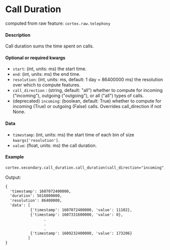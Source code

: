 # Call Duration

computed from raw feature: `cortex.raw.telephony`

#### Description

Call duration sums the time spent on calls. 

#### Optional or required kwargs

- `start`: (int, units: ms) the start time.
- `end`: (int, units: ms) the end time.
- `resolution`: (int, units: ms, default: 1 day = 86400000 ms) the resolution over which to compute features.
- `call_direction` : (string, default: "all") whether to compute for incoming ("incoming"), outgoing ("outgoing"), or
            all ("all") types of calls. 
- (deprecated) `incoming`: (boolean, default: True) whether to compute for incoming (True) or outgoing (False) calls.
            Overrides call_direction if not None.

#### Data

- `timestamp`: (int, units: ms) the start time of each bin of size `kwargs['resolution']`.
- `value`: (float, units: ms) the call duration.

#### Example

```markdown
cortex.secondary.call_duration.call_duration(call_direction="incoming", id="U1234567890", start=1607072400000, end=1609232400001, resolution=86400000)
```
Output:
```markdown
{
  'timestamp': 1607072400000,
  'duration': 5616000000,
  'resolution': 86400000,
  'data': [
           {'timestamp': 1607072400000, 'value': 11102},
           {'timestamp': 1607331600000, 'value': 0},
                 .
                 .
                 .
           {'timestamp': 1609232400000, 'value': 173206}
          ]
}
```

